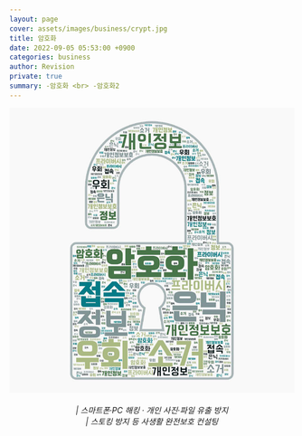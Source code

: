 ```yaml
---
layout: page
cover: assets/images/business/crypt.jpg
title: 암호화
date: 2022-09-05 05:53:00 +0900
categories: business
author: Revision
private: true
summary: -암호화 <br> -암호화2
---
```


<html>
<body>
<center>
<img src="/assets/images/business/crypt.jpg">
<br><br>
<h6 style="display:inline"> | 스마트폰·PC 해킹 · 개인 사진·파일 유출 방지 <br> | 스토킹 방지 등 사생활 완전보호 컨설팅 </h6> </center>

</body>
</html>




 

